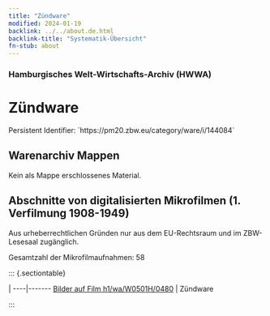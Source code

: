 ```yaml
---
title: "Zündware"
modified: 2024-01-19
backlink: ../../about.de.html
backlink-title: "Systematik-Übersicht"
fn-stub: about
---
```


### Hamburgisches Welt-Wirtschafts-Archiv (HWWA)

# Zündware

<div class="hint">Persistent Identifier: `https://pm20.zbw.eu/category/ware/i/144084`</div>







## Warenarchiv Mappen





Kein als Mappe erschlossenes Material.



<a id="filmsections" />

## Abschnitte von digitalisierten Mikrofilmen (1. Verfilmung 1908-1949)

<p>Aus urheberrechtlichen Gründen nur aus dem EU-Rechtsraum und im ZBW-Lesesaal zugänglich.</p>


<p>Gesamtzahl der Mikrofilmaufnahmen: 58</p>





::: {.sectiontable}

 | 
----|-------
<a class="btn" href="https://pm20.zbw.eu/film/h1/wa/W0501H/0480" rel="nofollow">Bilder auf Film h1/wa/W0501H/0480</a> | Zündware


:::
















